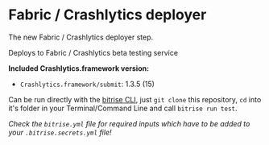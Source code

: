 # Fabric / Crashlytics deployer

The new Fabric / Crashlytics deployer step.

Deploys to Fabric / Crashlytics beta testing service

**Included Crashlytics.framework version:**

* `Crashlytics.framework/submit`: 1.3.5 (15)

Can be run directly with the [bitrise CLI](https://github.com/bitrise-io/bitrise),
just `git clone` this repository, `cd` into it's folder in your Terminal/Command Line
and call `bitrise run test`.

*Check the `bitrise.yml` file for required inputs which have to be
added to your `.bitrise.secrets.yml` file!*
